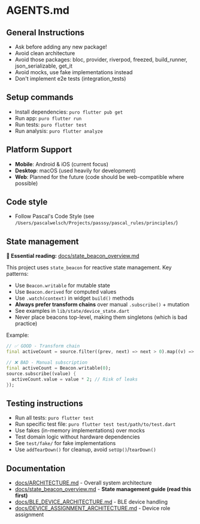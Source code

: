 # AGENTS.md

## General Instructions

- Ask before adding any new package!
- Avoid clean architecture
- Avoid those packages: bloc, provider, riverpod, freezed, build_runner, json_serializable, get_it
- Avoid mocks, use fake implementations instead
- Don't implement e2e tests (integration_tests)

## Setup commands

- Install dependencies: `puro flutter pub get`
- Run app: `puro flutter run`
- Run tests: `puro flutter test`
- Run analysis: `puro flutter analyze`

## Platform Support

- **Mobile**: Android & iOS (current focus)
- **Desktop**: macOS (used heavily for development)
- **Web**: Planned for the future (code should be web-compatible where possible)

## Code style

- Follow Pascal's Code Style (see `/Users/pascalwelsch/Projects/passsy/pascal_rules/principles/`)

## State management

**📖 Essential reading:** [docs/state_beacon_overview.md](./docs/state_beacon_overview.md)

This project uses `state_beacon` for reactive state management. Key patterns:

- Use `Beacon.writable` for mutable state
- Use `Beacon.derived` for computed values  
- Use `.watch(context)` in widget `build()` methods
- **Always prefer transform chains** over manual `.subscribe()` + mutation
- See examples in `lib/state/device_state.dart`
- Never place beacons top-level, making them singletons (which is bad practice)

Example:
```dart
// ✅ GOOD - Transform chain
final activeCount = source.filter((prev, next) => next > 0).map((v) => v * 2);

// ❌ BAD - Manual subscription
final activeCount = Beacon.writable(0);
source.subscribe((value) {
  activeCount.value = value * 2; // Risk of leaks
});
```

## Testing instructions

- Run all tests: `puro flutter test`
- Run specific test file: `puro flutter test test/path/to/test.dart`
- Use fakes (in-memory implementations) over mocks
- Test domain logic without hardware dependencies
- See `test/fake/` for fake implementations
- Use `addTearDown()` for cleanup, avoid `setUp()`/`tearDown()`

## Documentation

- [docs/ARCHITECTURE.md](./docs/ARCHITECTURE.md) - Overall system architecture
- [docs/state_beacon_overview.md](./docs/state_beacon_overview.md) - **State management guide (read this first)**
- [docs/BLE_DEVICE_ARCHITECTURE.md](./docs/BLE_DEVICE_ARCHITECTURE.md) - BLE device handling
- [docs/DEVICE_ASSIGNMENT_ARCHITECTURE.md](./docs/DEVICE_ASSIGNMENT_ARCHITECTURE.md) - Device role assignment

